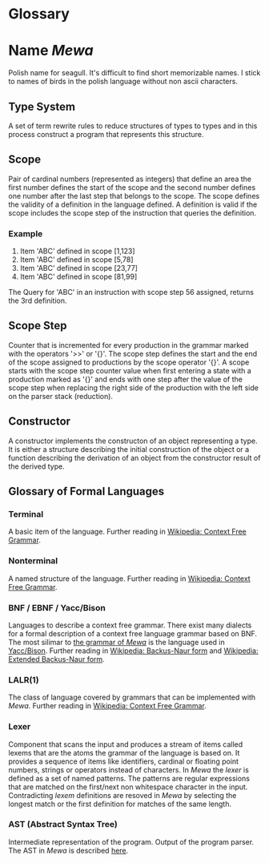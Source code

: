 # Glossary

# Name _Mewa_
Polish name for seagull. It's difficult to find short memorizable names. I stick to names of birds in the polish language without non ascii characters.

## Type System
A set of term rewrite rules to reduce structures of types to types and in this process construct a program that represents this structure. 

## Scope
Pair of cardinal numbers (represented as integers) that define an area the first number defines the start of the scope and the second number defines one number after the last step that belongs to the scope. The scope defines the validity of a definition in the language defined. A definition is valid if the scope includes the scope step of the instruction that queries the definition.

### Example
1. Item 'ABC' defined in scope [1,123]
2. Item 'ABC' defined in scope [5,78]
3. Item 'ABC' defined in scope [23,77]
4. Item 'ABC' defined in scope [81,99]

The Query for 'ABC' in an instruction with scope step 56 assigned, returns the 3rd definition.

## Scope Step
Counter that is incremented for every production in the grammar marked with the operators '>>' or '{}'. The scope step defines the start and the end of the scope assigned to productions by the scope operator '{}'. A scope starts with the scope step counter value when first entering a state with a production marked as '{}' and ends with one step after the value of the scope step when replacing the right side of the production with the left side on the parser stack (reduction).

## Constructor
A constructor implements the constructon of an object representing a type. It is either a structure describing the initial construction of the object or a function describing the derivation of an object from the constructor result of the derived type.

## Glossary of Formal Languages
### Terminal
A basic item of the language. Further reading in [Wikipedia: Context Free Grammar](https://en.wikipedia.org/wiki/Context-free_grammar).

### Nonterminal
A named structure of the language. Further reading in [Wikipedia: Context Free Grammar](https://en.wikipedia.org/wiki/Context-free_grammar).

### BNF / EBNF / Yacc/Bison
Languages to describe a context free grammar. There exist many dialects for a formal description of a context free language grammar based on BNF. The most silimar to [the grammar of _Mewa_](grammar.md) is the language used in [Yacc/Bison](https://www.cs.ccu.edu.tw/~naiwei/cs5605/YaccBison.html). Further reading in [Wikipedia: Backus-Naur form](https://en.wikipedia.org/wiki/Backus%E2%80%93Naur_form) and [Wikipedia: Extended Backus-Naur form](https://en.wikipedia.org/wiki/Extended_Backus%E2%80%93Naur_form). 

### LALR(1)
The class of language covered by grammars that can be implemented with _Mewa_. Further reading in [Wikipedia: Context Free Grammar](https://en.wikipedia.org/wiki/LALR_parser).

### Lexer
Component that scans the input and produces a stream of items called lexems that are the atoms the grammar of the language is based on. It provides a sequence of items like identifiers, cardinal or floating point numbers, strings or operators instead of characters. In _Mewa_ the _lexer_ is defined as a set of named patterns. The patterns are regular expressions that are matched on the first/next non whitespace character in the input. Contradicting _lexem_ definitions are resoved in _Mewa_ by selecting the longest match or the first definition for matches of the same length.

### AST (Abstract Syntax Tree)
Intermediate representation of the program. Output of the program parser. The AST in _Mewa_ is described [here](ast.md).


